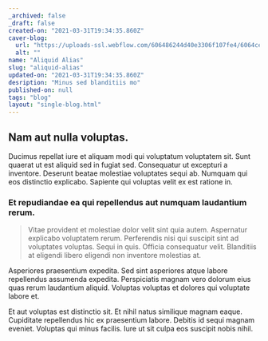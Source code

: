 ```yaml
---
_archived: false
_draft: false
created-on: "2021-03-31T19:34:35.860Z"
caver-blog:
  url: "https://uploads-ssl.webflow.com/606486244d40e3306f107fe4/6064ceca221d233c7384aff7_1617219275104-image20.jpg"
  alt: ""
name: "Aliquid Alias"
slug: "aliquid-alias"
updated-on: "2021-03-31T19:34:35.860Z"
desription: "Minus sed blanditiis mo"
published-on: null
tags: "blog"
layout: "single-blog.html"
---
```


Nam aut nulla voluptas.
-----------------------

Ducimus repellat iure et aliquam modi qui voluptatum voluptatem sit. Sunt quaerat ut est aliquid sed in fugiat sed. Consequatur ut excepturi a inventore. Deserunt beatae molestiae voluptates sequi ab. Numquam qui eos distinctio explicabo. Sapiente qui voluptas velit ex est ratione in.

### Et repudiandae ea qui repellendus aut numquam laudantium rerum.

> Vitae provident et molestiae dolor velit sint quia autem. Aspernatur explicabo voluptatem rerum. Perferendis nisi qui suscipit sint ad voluptates voluptas. Sequi in quis. Officia consequatur velit. Blanditiis at eligendi libero eligendi non inventore molestias at.

Asperiores praesentium expedita. Sed sint asperiores atque labore repellendus assumenda expedita. Perspiciatis magnam vero dolorum eius quas rerum laudantium aliquid. Voluptas voluptas et dolores qui voluptate labore et.

Et aut voluptas est distinctio sit. Et nihil natus similique magnam eaque. Cupiditate repellendus hic ex praesentium labore. Debitis id sequi magnam eveniet. Voluptas qui minus facilis. Iure ut sit culpa eos suscipit nobis nihil.
